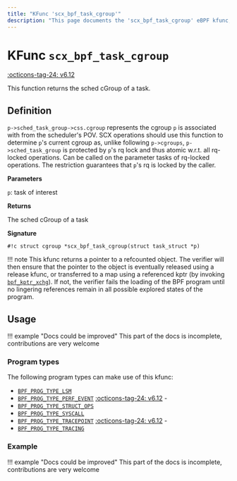 ```yaml
---
title: "KFunc 'scx_bpf_task_cgroup'"
description: "This page documents the 'scx_bpf_task_cgroup' eBPF kfunc, including its definition, usage, program types that can use it, and examples."
---
```

# KFunc `scx_bpf_task_cgroup`

<!-- [FEATURE_TAG](scx_bpf_task_cgroup) -->
[:octicons-tag-24: v6.12](https://github.com/torvalds/linux/commit/8195136669661fdfe54e9a8923c33b31c92fc1da)
<!-- [/FEATURE_TAG] -->

This function returns the sched cGroup of a task.

## Definition

`p->sched_task_group->css.cgroup` represents the cgroup `p` is associated with from the scheduler's POV. SCX operations should use this function to determine `p`'s current cgroup as, unlike following `p->cgroups`, `p->sched_task_group` is protected by `p`'s rq lock and thus atomic w.r.t. all rq-locked operations. Can be called on the parameter tasks of rq-locked operations. The restriction guarantees that `p`'s rq is locked by the caller.

**Parameters**

`p`: task of interest

**Returns**

The sched cGroup of a task

**Signature**

<!-- [KFUNC_DEF] -->
`#!c struct cgroup *scx_bpf_task_cgroup(struct task_struct *p)`

!!! note
	This kfunc returns a pointer to a refcounted object. The verifier will then ensure that the pointer to the object 
	is eventually released using a release kfunc, or transferred to a map using a referenced kptr 
	(by invoking [`bpf_kptr_xchg`](../helper-function/bpf_kptr_xchg.md)). If not, the verifier fails the 
	loading of the BPF program until no lingering references remain in all possible explored states of the program.
<!-- [/KFUNC_DEF] -->

## Usage

!!! example "Docs could be improved"
    This part of the docs is incomplete, contributions are very welcome

### Program types

The following program types can make use of this kfunc:

<!-- [KFUNC_PROG_REF] -->
- [`BPF_PROG_TYPE_LSM`](../program-type/BPF_PROG_TYPE_LSM.md)
- [`BPF_PROG_TYPE_PERF_EVENT`](../program-type/BPF_PROG_TYPE_PERF_EVENT.md) [:octicons-tag-24: v6.12](https://github.com/torvalds/linux/commit/bc638d8cb5be813d4eeb9f63cce52caaa18f3960) - 
- [`BPF_PROG_TYPE_STRUCT_OPS`](../program-type/BPF_PROG_TYPE_STRUCT_OPS.md)
- [`BPF_PROG_TYPE_SYSCALL`](../program-type/BPF_PROG_TYPE_SYSCALL.md)
- [`BPF_PROG_TYPE_TRACEPOINT`](../program-type/BPF_PROG_TYPE_TRACEPOINT.md) [:octicons-tag-24: v6.12](https://github.com/torvalds/linux/commit/bc638d8cb5be813d4eeb9f63cce52caaa18f3960) - 
- [`BPF_PROG_TYPE_TRACING`](../program-type/BPF_PROG_TYPE_TRACING.md)
<!-- [/KFUNC_PROG_REF] -->

### Example

!!! example "Docs could be improved"
    This part of the docs is incomplete, contributions are very welcome

